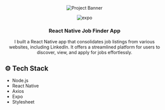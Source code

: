 <div align="center">
<img src="https://github.com/123Akshat/Job-Listing-Portal/assets/103346687/093a2c76-9832-44d8-bfe5-8a317656e045" alt="Project Banner">

  <img src="![1](https://github.com/123Akshat/Job-Listing-Portal/assets/103346687/be30c5f4-f0d3-45b6-a155-0b83323dfb88)
" alt="expo" />
  <h3 align="center">React Native Job Finder App</h3>

   <div align="center">
    I built a React Native app that consolidates job listings from various websites, including LinkedIn. It offers a streamlined platform for users to discover, view, and apply for jobs effortlessly.
    </div>
</div>

## <a name="tech-stack">⚙️ Tech Stack</a>

- Node.js
- React Native
- Axios
- Expo
- Stylesheet


